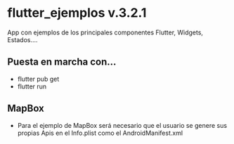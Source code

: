 # flutter_ejemplos v.3.2.1

App con ejemplos de los principales componentes Flutter, Widgets, Estados....

## Puesta en marcha con...

- flutter pub get
- flutter run

## MapBox
- Para el ejemplo de MapBox será necesario que el usuario se genere sus propias Apis en el Info.plist como el AndroidManifest.xml